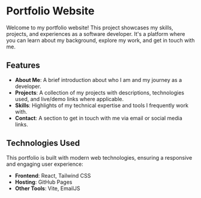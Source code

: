 # Portfolio Website

Welcome to my portfolio website! This project showcases my skills, projects, and experiences as a software developer. It's a platform where you can learn about my background, explore my work, and get in touch with me.

## Features

- **About Me**: A brief introduction about who I am and my journey as a developer.
- **Projects**: A collection of my projects with descriptions, technologies used, and live/demo links where applicable.
- **Skills**: Highlights of my technical expertise and tools I frequently work with.
- **Contact**: A section to get in touch with me via email or social media links.

## Technologies Used

This portfolio is built with modern web technologies, ensuring a responsive and engaging user experience:

- **Frontend**: React, Tailwind CSS
- **Hosting**: GitHub Pages
- **Other Tools**: Vite, EmailJS
